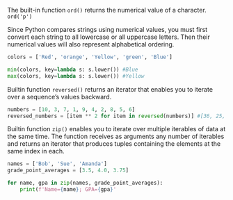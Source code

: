 The built-in function `ord()` returns the numerical value of a character.
`ord('p')`

Since Python compares strings using numerical values, you must first convert each string to all lowercase or all uppercase letters. Then their numerical values will also represent alphabetical ordering.
```python
colors = ['Red', 'orange', 'Yellow', 'green', 'Blue']

min(colors, key=lambda s: s.lower()) #Blue
max(colors, key=lambda s: s.lower()) #Yellow
```

Builtin function `reversed()` returns an iterator that enables you to iterate over a sequence’s values backward.
```python
numbers = [10, 3, 7, 1, 9, 4, 2, 8, 5, 6]
reversed_numbers = [item ** 2 for item in reversed(numbers)] #[36, 25, 64, 4, 16, 81, 1, 49, 9, 100]
```

Builtin function `zip()` enables you to iterate over multiple iterables of data at the same time. The function receives as arguments any number of iterables and returns an iterator that produces tuples containing the elements at the same index in each.

```python
names = ['Bob', 'Sue', 'Amanda']
grade_point_averages = [3.5, 4.0, 3.75]

for name, gpa in zip(names, grade_point_averages):
	print(f'Name={name}; GPA={gpa}'
```
